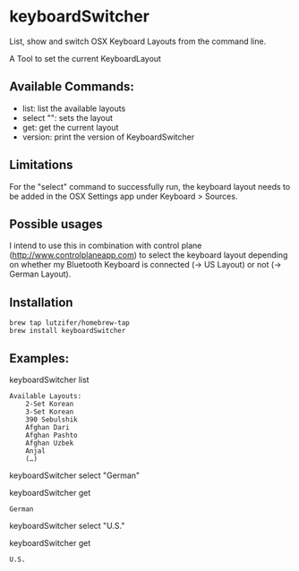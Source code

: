 # keyboardSwitcher
List, show and switch OSX Keyboard Layouts from the command line.

A Tool to set the current KeyboardLayout

## Available Commands:
- list: list the available layouts
- select "<layout>": sets the layout
- get: get the current layout
- version: print the version of KeyboardSwitcher
	 
## Limitations
For the "select" command to successfully run, the keyboard layout needs to be added in the OSX Settings app under Keyboard > Sources.

## Possible usages
I intend to use this in combination with control plane (http://www.controlplaneapp.com) to select the keyboard layout depending on whether my Bluetooth Keyboard is connected (-> US Layout) or not (-> German Layout).

## Installation
```
brew tap lutzifer/homebrew-tap
brew install keyboardSwitcher
```

## Examples:

keyboardSwitcher list

```
Available Layouts:
  	2-Set Korean
  	3-Set Korean
  	390 Sebulshik
  	Afghan Dari
  	Afghan Pashto
  	Afghan Uzbek
  	Anjal
    (…)
```

keyboardSwitcher select "German"

keyboardSwitcher get

```
German
```

keyboardSwitcher select "U.S."

keyboardSwitcher get

```
U.S.
```

